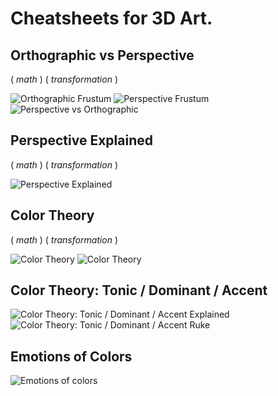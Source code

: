 # Cheatsheets for 3D Art.

<!-- [:arrow_down: Tags legend](#tags-legend) at the end of the page. -->

<!-- - []() by []() ( _:movie_camera:_ ) -->

## Orthographic vs Perspective

( _math_ ) ( _transformation_ )

![Orthographic Frustum](./cheatsheet/orthographic_frustum.png)
![Perspective Frustum](./cheatsheet/perspective_frustum.png)
![Perspective vs Orthographic](./cheatsheet/perspective_orthographic.png)

## Perspective Explained

( _math_ ) ( _transformation_ )

![Perspective Explained](./cheatsheet/perspective_explained.jpg)

## Color Theory

( _math_ ) ( _transformation_ )

![Color Theory](./cheatsheet/color_theory_2.jpg)
![Color Theory](./cheatsheet/color_theory_3.jpg)

## Color Theory: Tonic / Dominant / Accent

![Color Theory: Tonic / Dominant / Accent Explained](./cheatsheet/color_tonic_dominant_accent_explained.jpg)
![Color Theory: Tonic / Dominant / Accent Ruke](./cheatsheet/color_tonic_dominant_accent_rule.jpg)

## Emotions of Colors

![Emotions of colors](./cheatsheet/color_emotion.jpg)
